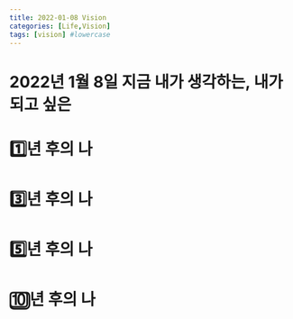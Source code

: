 ```yaml
---
title: 2022-01-08 Vision
categories: [Life,Vision]
tags: [vision] #lowercase    
---
```


# 2022년 1월 8일 지금 내가 생각하는, 내가 되고 싶은

# 1️⃣년 후의 나

# 3️⃣년 후의 나

# 5️⃣년 후의 나

# 🔟년 후의 나